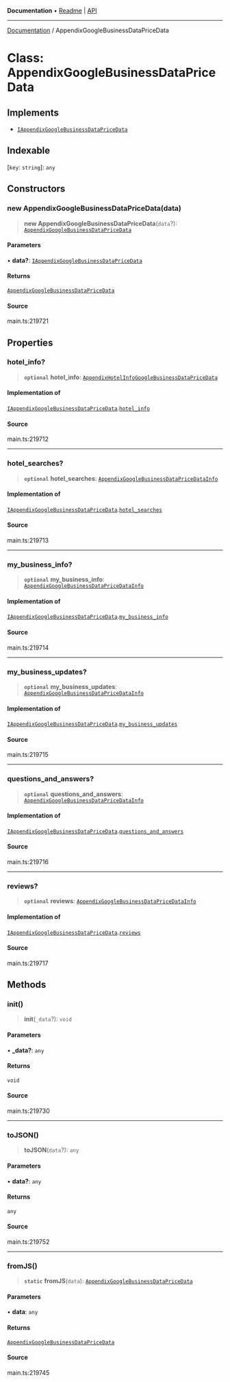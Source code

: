 **Documentation** • [Readme](../README.md) \| [API](../globals.md)

***

[Documentation](../README.md) / AppendixGoogleBusinessDataPriceData

# Class: AppendixGoogleBusinessDataPriceData

## Implements

- [`IAppendixGoogleBusinessDataPriceData`](../interfaces/IAppendixGoogleBusinessDataPriceData.md)

## Indexable

 \[`key`: `string`\]: `any`

## Constructors

### new AppendixGoogleBusinessDataPriceData(data)

> **new AppendixGoogleBusinessDataPriceData**(`data`?): [`AppendixGoogleBusinessDataPriceData`](AppendixGoogleBusinessDataPriceData.md)

#### Parameters

• **data?**: [`IAppendixGoogleBusinessDataPriceData`](../interfaces/IAppendixGoogleBusinessDataPriceData.md)

#### Returns

[`AppendixGoogleBusinessDataPriceData`](AppendixGoogleBusinessDataPriceData.md)

#### Source

main.ts:219721

## Properties

### hotel\_info?

> **`optional`** **hotel\_info**: [`AppendixHotelInfoGoogleBusinessDataPriceData`](AppendixHotelInfoGoogleBusinessDataPriceData.md)

#### Implementation of

[`IAppendixGoogleBusinessDataPriceData`](../interfaces/IAppendixGoogleBusinessDataPriceData.md).[`hotel_info`](../interfaces/IAppendixGoogleBusinessDataPriceData.md#hotel_info)

#### Source

main.ts:219712

***

### hotel\_searches?

> **`optional`** **hotel\_searches**: [`AppendixGoogleBusinessDataPriceDataInfo`](AppendixGoogleBusinessDataPriceDataInfo.md)

#### Implementation of

[`IAppendixGoogleBusinessDataPriceData`](../interfaces/IAppendixGoogleBusinessDataPriceData.md).[`hotel_searches`](../interfaces/IAppendixGoogleBusinessDataPriceData.md#hotel_searches)

#### Source

main.ts:219713

***

### my\_business\_info?

> **`optional`** **my\_business\_info**: [`AppendixGoogleBusinessDataPriceDataInfo`](AppendixGoogleBusinessDataPriceDataInfo.md)

#### Implementation of

[`IAppendixGoogleBusinessDataPriceData`](../interfaces/IAppendixGoogleBusinessDataPriceData.md).[`my_business_info`](../interfaces/IAppendixGoogleBusinessDataPriceData.md#my_business_info)

#### Source

main.ts:219714

***

### my\_business\_updates?

> **`optional`** **my\_business\_updates**: [`AppendixGoogleBusinessDataPriceDataInfo`](AppendixGoogleBusinessDataPriceDataInfo.md)

#### Implementation of

[`IAppendixGoogleBusinessDataPriceData`](../interfaces/IAppendixGoogleBusinessDataPriceData.md).[`my_business_updates`](../interfaces/IAppendixGoogleBusinessDataPriceData.md#my_business_updates)

#### Source

main.ts:219715

***

### questions\_and\_answers?

> **`optional`** **questions\_and\_answers**: [`AppendixGoogleBusinessDataPriceDataInfo`](AppendixGoogleBusinessDataPriceDataInfo.md)

#### Implementation of

[`IAppendixGoogleBusinessDataPriceData`](../interfaces/IAppendixGoogleBusinessDataPriceData.md).[`questions_and_answers`](../interfaces/IAppendixGoogleBusinessDataPriceData.md#questions_and_answers)

#### Source

main.ts:219716

***

### reviews?

> **`optional`** **reviews**: [`AppendixGoogleBusinessDataPriceDataInfo`](AppendixGoogleBusinessDataPriceDataInfo.md)

#### Implementation of

[`IAppendixGoogleBusinessDataPriceData`](../interfaces/IAppendixGoogleBusinessDataPriceData.md).[`reviews`](../interfaces/IAppendixGoogleBusinessDataPriceData.md#reviews)

#### Source

main.ts:219717

## Methods

### init()

> **init**(`_data`?): `void`

#### Parameters

• **\_data?**: `any`

#### Returns

`void`

#### Source

main.ts:219730

***

### toJSON()

> **toJSON**(`data`?): `any`

#### Parameters

• **data?**: `any`

#### Returns

`any`

#### Source

main.ts:219752

***

### fromJS()

> **`static`** **fromJS**(`data`): [`AppendixGoogleBusinessDataPriceData`](AppendixGoogleBusinessDataPriceData.md)

#### Parameters

• **data**: `any`

#### Returns

[`AppendixGoogleBusinessDataPriceData`](AppendixGoogleBusinessDataPriceData.md)

#### Source

main.ts:219745
